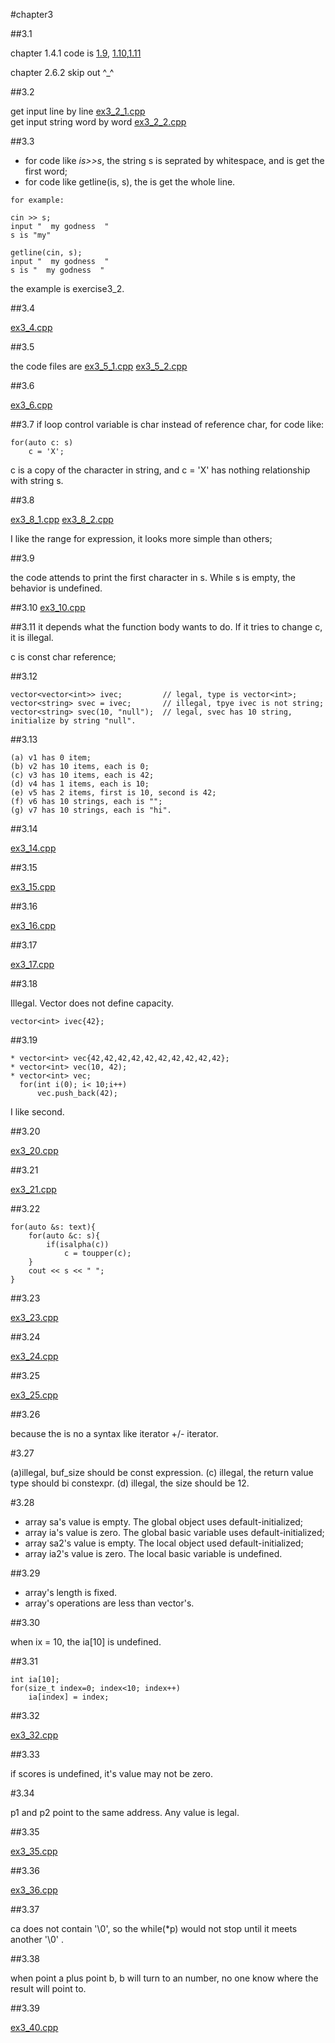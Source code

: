 #chapter3


##3.1

chapter 1.4.1 code is [1.9](https://github.com/suisuihan/cpp-primer/blob/master/chapter3/ex3_1_1.9.cpp),
[1.10](https://github.com/suisuihan/cpp-primer/blob/master/chapter3/ex3_1_1.10.cpp),[1.11](https://github.com/suisuihan/cpp-primer/blob/master/chapter3/ex3_1_1.11.cpp)

chapter 2.6.2 skip out  ^_^

##3.2

get input line by line [ex3_2_1.cpp](https://github.com/suisuihan/cpp-primer/blob/master/chapter3/ex3_2_1.cpp)  
get input string word by word [ex3_2_2.cpp](https://github.com/suisuihan/cpp-primer/blob/master/chapter3/ex3_2_2.cpp)

##3.3

* for code like *is>>s*, the string s is seprated by whitespace, and is get the first word;
* for code like getline(is, s), the is get the whole line.
~~~
for example:

cin >> s;
input "  my godness  "
s is "my"

getline(cin, s);
input "  my godness  "
s is "  my godness  "
~~~
the example is exercise3_2.

##3.4

[ex3_4.cpp](https://github.com/suisuihan/cpp-primer/blob/master/chapter3/ex3_4.cpp)

##3.5

the code files are
[ex3_5_1.cpp](https://github.com/suisuihan/cpp-primer/blob/master/chapter3/ex3_5_1.cpp)
[ex3_5_2.cpp](https://github.com/suisuihan/cpp-primer/blob/master/chapter3/ex3_5_2.cpp)

##3.6

[ex3_6.cpp](https://github.com/suisuihan/cpp-primer/blob/master/chapter3/ex3_6.cpp)

##3.7
if loop control variable is char instead of reference char, for code like:

```
for(auto c: s)
    c = 'X';
```

c is a copy of the character in string, and c = 'X' has nothing relationship with string s.

##3.8

[ex3_8_1.cpp](https://github.com/suisuihan/cpp-primer/blob/master/chapter3/ex3_8_1.cpp)
[ex3_8_2.cpp](https://github.com/suisuihan/cpp-primer/blob/master/chapter3/ex3_8_2.cpp)

I like the range for expression, it looks more simple than others;

##3.9

the code attends to print the first character in s. While s is empty, the behavior is undefined.

##3.10
[ex3_10.cpp](https://github.com/suisuihan/cpp-primer/blob/master/chapter3/ex3_10.cpp)

##3.11
it depends what the function body wants to do. If it tries to change c, it is illegal.

c is const char reference;

##3.12

~~~
vector<vector<int>> ivec;         // legal, type is vector<int>;
vector<string> svec = ivec;       // illegal, tpye ivec is not string;
vector<string> svec(10, "null");  // legal, svec has 10 string, initialize by string "null". 
~~~

##3.13

~~~
(a) v1 has 0 item;
(b) v2 has 10 items, each is 0;
(c) v3 has 10 items, each is 42;
(d) v4 has 1 items, each is 10;
(e) v5 has 2 items, first is 10, second is 42;
(f) v6 has 10 strings, each is "";
(g) v7 has 10 strings, each is "hi".
~~~

##3.14

[ex3_14.cpp](https://github.com/suisuihan/cpp-primer/blob/master/chapter3/ex3_14.cpp)

##3.15

[ex3_15.cpp](https://github.com/suisuihan/cpp-primer/blob/master/chapter3/ex3_15.cpp)

##3.16

[ex3_16.cpp](https://github.com/suisuihan/cpp-primer/blob/master/chapter3/ex3_16.cpp)

##3.17

[ex3_17.cpp](https://github.com/suisuihan/cpp-primer/blob/master/chapter3/ex3_17.cpp)

##3.18

Illegal. Vector does not define capacity.
~~~
vector<int> ivec{42};
~~~

##3.19

~~~
* vector<int> vec{42,42,42,42,42,42,42,42,42,42};
* vector<int> vec(10, 42);
* vector<int> vec;
  for(int i(0); i< 10;i++)
      vec.push_back(42);
~~~
I like second.

##3.20

[ex3_20.cpp](https://github.com/suisuihan/cpp-primer/blob/master/chapter3/ex3_20.cpp)


##3.21

[ex3_21.cpp](https://github.com/suisuihan/cpp-primer/blob/master/chapter3/ex3_21.cpp)

##3.22

~~~
for(auto &s: text){
    for(auto &c: s){
        if(isalpha(c))
            c = toupper(c);
    }
    cout << s << " ";
}
~~~

##3.23

[ex3_23.cpp](https://github.com/suisuihan/cpp-primer/blob/master/chapter3/ex3_23.cpp)


##3.24


[ex3_24.cpp](https://github.com/suisuihan/cpp-primer/blob/master/chapter3/ex3_24.cpp)

##3.25

[ex3_25.cpp](https://github.com/suisuihan/cpp-primer/blob/master/chapter3/ex3_25.cpp)


##3.26

because the is no a syntax like iterator +/- iterator.


#3.27

(a)illegal, buf_size should be const expression. (c) illegal, the return value type should bi constexpr. (d) illegal, the size should be 12.

#3.28

* array sa's value is empty. The global object uses default-initialized;
* array ia's value is zero. The global basic variable uses default-initialized;
* array sa2's value is empty. The local object used default-initialized;
* array ia2's value is zero. The local basic variable is undefined.

##3.29

* array's length is fixed.
* array's operations are less than vector's.

##3.30

when ix = 10, the ia[10] is undefined.

##3.31

~~~
int ia[10];
for(size_t index=0; index<10; index++)
    ia[index] = index;
~~~

##3.32


[ex3_32.cpp](https://github.com/suisuihan/cpp-primer/blob/master/chapter3/ex3_32.cpp)


##3.33

if scores is undefined, it's value may not be zero.

#3.34 

p1 and p2 point to the same address. Any value is legal.

##3.35

[ex3_35.cpp](https://github.com/suisuihan/cpp-primer/blob/master/chapter3/ex3_35.cpp)

##3.36


[ex3_36.cpp](https://github.com/suisuihan/cpp-primer/blob/master/chapter3/ex3_36.cpp)


##3.37 

ca does not contain '\0', so the while(*p) would not stop until it meets another '\0' .

##3.38

when point a plus point b, b will turn to an number, no one know where the result will point to.

##3.39


[ex3_40.cpp](https://github.com/suisuihan/cpp-primer/blob/master/chapter3/ex3_40.cpp)




